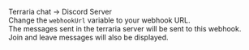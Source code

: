 Terraria chat -> Discord Server <br>
Change the `webhookUrl` variable to your webhook URL. <br>
The messages sent in the terraria server will be sent to this webhook. <br>
Join and leave messages will also be displayed.

